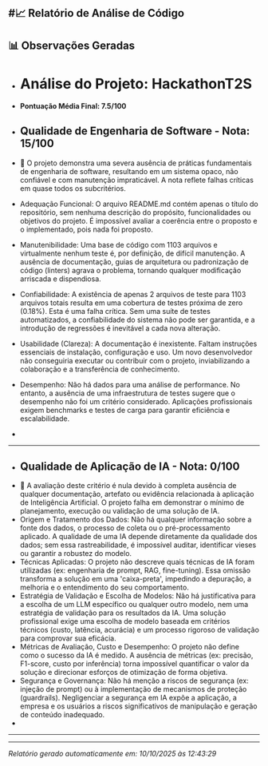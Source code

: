 #📈 Relatório de Análise de Código
---
## 📊 Observações Geradas

- # Análise do Projeto: HackathonT2S
- **Pontuação Média Final: 7.5/100**

- ## Qualidade de Engenharia de Software - Nota: 15/100
- 🚨 O projeto demonstra uma severa ausência de práticas fundamentais de engenharia de software, resultando em um sistema opaco, não confiável e com manutenção impraticável. A nota reflete falhas críticas em quase todos os subcritérios. 
- Adequação Funcional: O arquivo README.md contém apenas o título do repositório, sem nenhuma descrição do propósito, funcionalidades ou objetivos do projeto. É impossível avaliar a coerência entre o proposto e o implementado, pois nada foi proposto. 
- Manutenibilidade: Uma base de código com 1103 arquivos e virtualmente nenhum teste é, por definição, de difícil manutenção. A ausência de documentação, guias de arquitetura ou padronização de código (linters) agrava o problema, tornando qualquer modificação arriscada e dispendiosa. 
- Confiabilidade: A existência de apenas 2 arquivos de teste para 1103 arquivos totais resulta em uma cobertura de testes próxima de zero (0.18%). Esta é uma falha crítica. Sem uma suíte de testes automatizados, a confiabilidade do sistema não pode ser garantida, e a introdução de regressões é inevitável a cada nova alteração. 
- Usabilidade (Clareza): A documentação é inexistente. Faltam instruções essenciais de instalação, configuração e uso. Um novo desenvolvedor não conseguiria executar ou contribuir com o projeto, inviabilizando a colaboração e a transferência de conhecimento. 
- Desempenho: Não há dados para uma análise de performance. No entanto, a ausência de uma infraestrutura de testes sugere que o desempenho não foi um critério considerado. Aplicações profissionais exigem benchmarks e testes de carga para garantir eficiência e escalabilidade.
- 
---
- ## Qualidade de Aplicação de IA - Nota: 0/100
- 🚨 A avaliação deste critério é nula devido à completa ausência de qualquer documentação, artefato ou evidência relacionada à aplicação de Inteligência Artificial. O projeto falha em demonstrar o mínimo de planejamento, execução ou validação de uma solução de IA. 
- Origem e Tratamento dos Dados: Não há qualquer informação sobre a fonte dos dados, o processo de coleta ou o pré-processamento aplicado. A qualidade de uma IA depende diretamente da qualidade dos dados; sem essa rastreabilidade, é impossível auditar, identificar vieses ou garantir a robustez do modelo. 
- Técnicas Aplicadas: O projeto não descreve quais técnicas de IA foram utilizadas (ex: engenharia de prompt, RAG, fine-tuning). Essa omissão transforma a solução em uma 'caixa-preta', impedindo a depuração, a melhoria e o entendimento do seu comportamento. 
- Estratégia de Validação e Escolha de Modelos: Não há justificativa para a escolha de um LLM específico ou qualquer outro modelo, nem uma estratégia de validação para os resultados da IA. Uma solução profissional exige uma escolha de modelo baseada em critérios técnicos (custo, latência, acurácia) e um processo rigoroso de validação para comprovar sua eficácia. 
- Métricas de Avaliação, Custo e Desempenho: O projeto não define como o sucesso da IA é medido. A ausência de métricas (ex: precisão, F1-score, custo por inferência) torna impossível quantificar o valor da solução e direcionar esforços de otimização de forma objetiva. 
- Segurança e Governança: Não há menção a riscos de segurança (ex: injeção de prompt) ou à implementação de mecanismos de proteção (guardrails). Negligenciar a segurança em IA expõe a aplicação, a empresa e os usuários a riscos significativos de manipulação e geração de conteúdo inadequado.
- 
---

---
*Relatório gerado automaticamente em: 10/10/2025 às 12:43:29*
